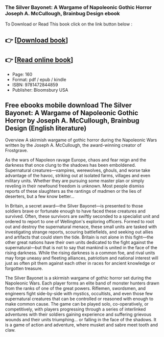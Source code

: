 ### The Silver Bayonet: A Wargame of Napoleonic Gothic Horror Joseph A. McCullough, Brainbug Design ebook

To Download or Read This book click on the link button below :

## 👉  [**[Download book](http://ebooksharez.info/download.php?group=book&from=github.com&id=616012&lnk=1081 "Download book")**]

## 👉  [**[Read online book](http://ebooksharez.info/download.php?group=book&from=github.com&id=616012&lnk=1081 "Read online book")**]


* Page: 160
* Format: pdf / epub / kindle
* ISBN: 9781472844859
* Publisher: Bloomsbury USA



## Free ebooks mobile download The Silver Bayonet: A Wargame of Napoleonic Gothic Horror by Joseph A. McCullough, Brainbug Design (English literature)


Overview
A skirmish wargame of gothic horror during the Napoleonic Wars written by the Joseph A. McCullough, the award-winning creator of Frostgrave.

 As the wars of Napoleon ravage Europe, chaos and fear reign and the darkness that once clung to the shadows has been emboldened. Supernatural creatures—vampires, werewolves, ghouls, and worse take advantage of the havoc, striking out at isolated farms, villages and even military units. Whether they are pursuing some master plan or simply reveling in their newfound freedom is unknown. Most people dismiss reports of these slaughters as the rantings of madmen or the lies of deserters, but a few know better…

 In Britain, a secret award—the Silver Bayonet—is presented to those soldiers brave or fortunate enough to have faced these creatures and survived. Often, these survivors are swiftly seconded to a specialist unit and ordered to report to one of Wellington&#039;s exploring officers. Formed to root out and destroy the supernatural menace, these small units are tasked with investigating strange reports, scouring battlefields, and seeking out allies and artifacts that could stem the tide. Britain is not alone in this fight—the other great nations have their own units dedicated to the fight against the supernatural—but that is not to say that mankind is united in the face of the rising darkness. While the rising darkness is a common foe, and rival units may forge uneasy and fleeting alliances, patriotism and national interest will just as often pit them against each other in races for ancient knowledge or forgotten treasure.

The Silver Bayonet is a skirmish wargame of gothic horror set during the Napoleonic Wars. Each player forms an elite band of monster hunters drawn from the ranks of one of the great powers. Riflemen, swordsmen, and engineers fight side-by-side with mystics, occultists, and even those few supernatural creatures that can be controlled or reasoned with enough to make common cause. The game can be played solo, co-operatively, or competitively, with players progressing through a series of interlinked adventures with their soldiers gaining experience and suffering grievous wounds and their units triumphing… or falling in the face of the shadows. It is a game of action and adventure, where musket and sabre meet tooth and claw.



